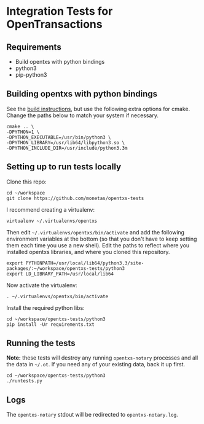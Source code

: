 # Integration Tests for OpenTransactions

## Requirements

* Build opentxs with python bindings
* python3
* pip-python3

## Building opentxs with python bindings

See the [build instructions](https://github.com/monetas/opentxs), but use the following extra options for cmake. Change the paths below to match your system if necessary.

```shell
cmake .. \
-DPYTHON=1 \
-DPYTHON_EXECUTABLE=/usr/bin/python3 \
-DPYTHON_LIBRARY=/usr/lib64/libpython3.so \
-DPYTHON_INCLUDE_DIR=/usr/include/python3.3m
```

## Setting up to run tests locally

Clone this repo:

```shell
cd ~/workspace
git clone https://github.com/monetas/opentxs-tests
```

I recommend creating a virtualenv:

`virtualenv ~/.virtualenvs/opentxs`

Then edit `~/.virtualenvs/opentxs/bin/activate` and add the following environment variables at the bottom (so that you don't have to keep setting them each time you use a new shell). Edit the paths to reflect where you installed opentxs libraries, and where you cloned this repository.

```shell
export PYTHONPATH=/usr/local/lib64/python3.3/site-packages/:~/workspace/opentxs-tests/python3
export LD_LIBRARY_PATH=/usr/local/lib64
```

Now activate the virtualenv:

`. ~/.virtualenvs/opentxs/bin/activate`

Install the required python libs:

```shell
cd ~/workspace/opentxs-tests/python3
pip install -Ur requirements.txt
```

## Running the tests

**Note:** these tests will destroy any running `opentxs-notary` processes and all the data in `~/.ot`. If you need any of your existing data, back it up first.

```shell
cd ~/workspace/opentxs-tests/python3
./runtests.py
```

## Logs

The `opentxs-notary` stdout will be redirected to `opentxs-notary.log`.




